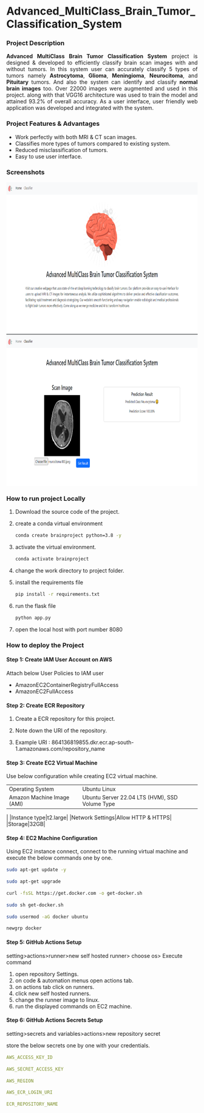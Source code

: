 # Advanced_MultiClass_Brain_Tumor_Classification_System

### Project Description
<p align="justify"><b>Advanced MultiClass Brain Tumor Classification System</b> project is designed & developed to efficiently classify brain scan images with and without tumors. In this system user can accurately classify 5 types of tumors namely <b>Astrocytoma</b>, <b>Glioma</b>, <b>Meningioma</b>, <b>Neurocitoma</b>, and <b>Pituitary</b> tumors. And also the system can identify and classify <b>normal brain images</b> too. Over 22000 images were augmented and used in this project. along with that VGG16 architecture was used to train the model and attained 93.2% of overall accuracy. As a user interface, user friendly web application was developed and integrated with the system.</p>

### Project Features &  Advantages
* Work perfectly with both MRI & CT scan images.
* Classifies more types of tumors compared to existing system.
* Reduced misclassification of tumors.
* Easy to use user interface.

### Screenshots
<img width="800" height="400" align="center" src="/screenshots/homepage.png">
<img width="800" height="400" align="center" src="/screenshots/classifypage.png">

### How to run project Locally
1. Download the source code of the project.
2. create a conda virtual environment

    ```bash
    conda create brainproject python=3.8 -y
    ``` 
3. activate the virtual environment.
    ```bash
    conda activate brainproject
    ```
4. change the work directory to project folder.
5. install the requirements file
    ```bash
    pip install -r requirements.txt
    ```
6. run the flask file
    ```bash
    python app.py
    ```
7. open the local host with port number 8080

### How to deploy the Project 

#### Step 1: Create IAM User Account on AWS

Attach below User Policies to IAM user
- AmazonEC2ContainerRegistryFullAccess
- AmazonEC2FullAccess

#### Step 2: Create ECR Repository

1. Create a ECR repository for this project.
2. Note down the URI of the repository. 

3. Example URI : 864136819855.dkr.ecr.ap-south-1.amazonaws.com/repository_name

#### Step 3: Create EC2 Virtual Machine
Use below configuration while creating EC2 virtual machine.

|||
|-|-|
|Operating System|Ubuntu Linux |
|Amazon Machine Image (AMI)| Ubuntu Server 22.04 LTS (HVM), SSD Volume Type
|
|Instance type|t2.large|
|Network Settings|Allow HTTP & HTTPS|
|Storage|32GB|

#### Step 4: EC2 Machine Configuration
Using EC2 instance connect, connect to the running virtual machine and execute the below commands one by one.

```bash
sudo apt-get update -y
```
```bash
sudo apt-get upgrade
```
```bash
curl -fsSL https://get.docker.com -o get-docker.sh
```
```bash
sudo sh get-docker.sh
```
```bash
sudo usermod -aG docker ubuntu
```
```bash
newgrp docker
```

#### Step 5: GitHub Actions Setup
setting>actions>runner>new self hosted runner> choose os> Execute command

1. open repository Settings.
2. on code & automation menus open actions tab.
3. on actions tab click on runners.
4. click new self hosted runners.
5. change the runner image to linux.
6. run the displayed commands on EC2 machine.

#### Step 6: GitHub Actions Secrets Setup
setting>secrets and variables>actions>new repository secret

store the below secrets one by one with your credentials.
```yaml
AWS_ACCESS_KEY_ID
```
```yaml
AWS_SECRET_ACCESS_KEY
```
```yaml
AWS_REGION
```
```yaml
AWS_ECR_LOGIN_URI
```
```yaml
ECR_REPOSITORY_NAME
```